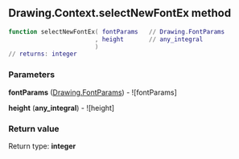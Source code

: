 ## Drawing.Context.selectNewFontEx method


```lua
function selectNewFontEx( fontParams   // Drawing.FontParams
                        , height       // any_integral
                        )
// returns: integer
```


### Parameters

**fontParams** ([Drawing.FontParams](../../Drawing/FontParams.md)) - ![fontParams]

**height** (**any_integral**) - ![height]

### Return value

Return type: **integer**

